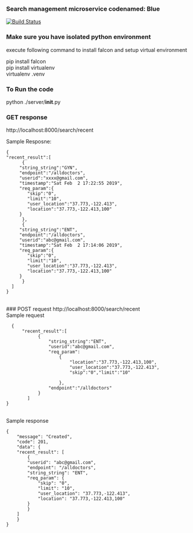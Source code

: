 ### Search management microservice codenamed: Blue
[![Build Status](https://travis-ci.org/airavata-courses/MayDay.svg?branch=develop-microservice-blue)](https://travis-ci.org/airavata-courses/MayDay)
### Make sure you have isolated python environment 
execute following command to install falcon and setup virtual environment

pip install falcon  <br /> 
pip install virtualenv  <br /> 
virtualenv .venv  <br /> 

### To Run the code
python ./server/__init__.py  <br /> 

### GET response
http://localhost:8000/search/recent  <br /> 

Sample Resposne:

	{
   	"recent_result":[
	      {
		 "string_string":"GYN",
		 "endpoint":"/alldoctors",
		 "userid":"xxxx@gmail.com",
		 "timestamp":"Sat Feb  2 17:22:55 2019",
		 "req_param":{
		    "skip":"0",
		    "limit":"10",
		    "user_location":"37.773,-122.413",
		    "location":"37.773,-122.413,100"
		 }
	      },
	      {
		 "string_string":"ENT",
		 "endpoint":"/alldoctors",
		 "userid":"abc@gmail.com",
		 "timestamp":"Sat Feb  2 17:14:06 2019",
		 "req_param":{
		    "skip":"0",
		    "limit":"10",
		    "user_location":"37.773,-122.413",
		    "location":"37.773,-122.413,100"
		 }
	      }
   	  ]
	}
	
 <br /> 
### POST request
http://localhost:8000/search/recent  <br /> 
Sample request
		

	  {
	      "recent_result":[
                {
                    "string_string":"ENT",
                    "userid":"abc@gmail.com",
                    "req_param":
                    	{
                    		"location":"37.773,-122.413,100",
                    		"user_location":"37.773,-122.413",
                    		"skip":"0","limit":"10"
                    		
                    	},
                    "endpoint":"/alldoctors"
                }
            ]
	}
 <br /> 
Sample response

	{
	    "message": "Created",
	    "code": 201,
	    "data": {
		"recent_result": [
		    {
			"userid": "abc@gmail.com",
			"endpoint": "/alldoctors",
			"string_string": "ENT",
			"req_param": {
			    "skip": "0",
			    "limit": "10",
			    "user_location": "37.773,-122.413",
			    "location": "37.773,-122.413,100"
			}
		    }
		]
	    }
	}

	
